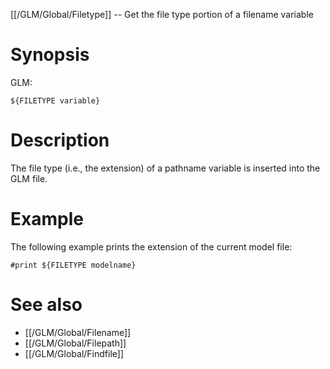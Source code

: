 [[/GLM/Global/Filetype]] -- Get the file type portion of a filename variable

# Synopsis

GLM:

~~~
${FILETYPE variable}
~~~

# Description

The file type (i.e., the extension) of a pathname variable is inserted into the GLM file.

# Example

The following example prints the extension of the current model file:

~~~
#print ${FILETYPE modelname}
~~~

# See also

* [[/GLM/Global/Filename]]
* [[/GLM/Global/Filepath]]
* [[/GLM/Global/Findfile]]
